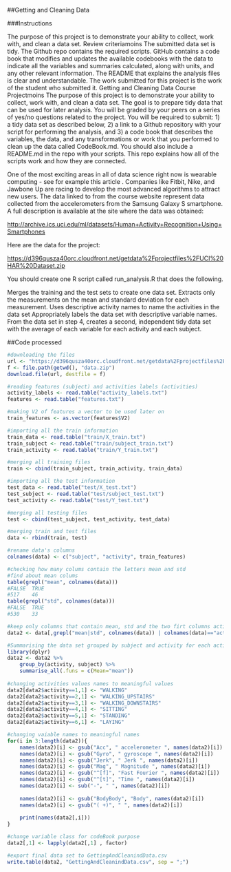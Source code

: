 ##Getting and Cleaning Data

###Instructions

The purpose of this project is to demonstrate your ability to collect, work with, and clean a data set.
Review criteriamoins 
The submitted data set is tidy.
The Github repo contains the required scripts.
GitHub contains a code book that modifies and updates the available codebooks with the data to indicate all the variables and summaries calculated, along with units, and any other relevant information.
The README that explains the analysis files is clear and understandable.
The work submitted for this project is the work of the student who submitted it.
Getting and Cleaning Data Course Projectmoins 
The purpose of this project is to demonstrate your ability to collect, work with, and clean a data set. The goal is to prepare tidy data that can be used for later analysis. You will be graded by your peers on a series of yes/no questions related to the project. You will be required to submit: 1) a tidy data set as described below, 2) a link to a Github repository with your script for performing the analysis, and 3) a code book that describes the variables, the data, and any transformations or work that you performed to clean up the data called CodeBook.md. You should also include a README.md in the repo with your scripts. This repo explains how all of the scripts work and how they are connected.

One of the most exciting areas in all of data science right now is wearable computing - see for example this article . Companies like Fitbit, Nike, and Jawbone Up are racing to develop the most advanced algorithms to attract new users. The data linked to from the course website represent data collected from the accelerometers from the Samsung Galaxy S smartphone. A full description is available at the site where the data was obtained:

http://archive.ics.uci.edu/ml/datasets/Human+Activity+Recognition+Using+Smartphones

Here are the data for the project:

https://d396qusza40orc.cloudfront.net/getdata%2Fprojectfiles%2FUCI%20HAR%20Dataset.zip

You should create one R script called run_analysis.R that does the following.

Merges the training and the test sets to create one data set.
Extracts only the measurements on the mean and standard deviation for each measurement.
Uses descriptive activity names to name the activities in the data set
Appropriately labels the data set with descriptive variable names.
From the data set in step 4, creates a second, independent tidy data set with the average of each variable for each activity and each subject.

##Code processed

```R
#downloading the files
url <- "https://d396qusza40orc.cloudfront.net/getdata%2Fprojectfiles%2FUCI%20HAR%20Dataset.zip"
f <- file.path(getwd(), "data.zip")
download.file(url, destfile = f)

#reading features (subject) and activities labels (activities)
activity_labels <- read.table("activity_labels.txt")
features <- read.table("features.txt")

#making V2 of features a vector to be used later on
train_features <- as.vector(features$V2)

#importing all the train information
train_data <- read.table("train/X_train.txt")
train_subject <- read.table("train/subject_train.txt")
train_activity <- read.table("train/Y_train.txt")

#merging all training files
train <- cbind(train_subject, train_activity, train_data)

#importing all the test information
test_data <- read.table("test/X_test.txt")
test_subject <- read.table("test/subject_test.txt")
test_activity <- read.table("test/Y_test.txt")

#merging all testing files
test <- cbind(test_subject, test_activity, test_data)

#merging train and test files
data <- rbind(train, test)

#rename data's columns 
colnames(data) <- c("subject", "activity", train_features)

#checking how many colums contain the letters mean and std
#find about mean colums
table(grepl("mean", colnames(data)))
#FALSE  TRUE 
#517    46 
table(grepl("std", colnames(data)))
#FALSE  TRUE 
#530    33 

#keep only columns that contain mean, std and the two firt columns activity and subject
data2 <- data[,grepl("mean|std", colnames(data)) | colnames(data)=="activity" | colnames(data)=="subject"]

#Summarising the data set grouped by subject and activity for each activity and each subject
library(dplyr)
data2 <- data2 %>%
    group_by(activity, subject) %>%
    summarise_all(.funs = c(Mean="mean"))
    
#changing activities values names to meaningful values
data2[data2$activity==1,1] <- "WALKING"
data2[data2$activity==2,1] <- "WALKING_UPSTAIRS"
data2[data2$activity==3,1] <- "WALKING_DOWNSTAIRS"
data2[data2$activity==4,1] <- "SITTING"
data2[data2$activity==5,1] <- "STANDING"
data2[data2$activity==6,1] <- "LAYING"

#changing vaiable names to meaningful names
for(i in 3:length(data2)){
    names(data2)[i] <- gsub("Acc", " accelerometer ", names(data2)[i])
    names(data2)[i] <- gsub("Gyro", " gyroscope ", names(data2)[i])
    names(data2)[i] <- gsub("Jerk", " Jerk ", names(data2)[i])
    names(data2)[i] <- gsub("Mag", " Magnitude ", names(data2)[i])
    names(data2)[i] <- gsub("^[f]", "Fast Fourier ", names(data2)[i])
    names(data2)[i] <- gsub("^[t]", "Time ", names(data2)[i])
    names(data2)[i] <- sub("-", " ", names(data2)[i])
    
    names(data2)[i] <- gsub("BodyBody", "Body", names(data2)[i])
    names(data2)[i] <- gsub("( +)", " ", names(data2)[i])
    
    print(names(data2[,i]))
}

#change variable class for codeBook purpose
data2[,1] <- lapply(data2[,1] , factor)

#export final data set to GettingAndCleanindData.csv
write.table(data2, "GettingAndCleanindData.csv", sep = ";")
```